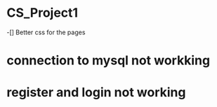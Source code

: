 # CS_Project1
-[] Better css for the pages
# connection to mysql not workking
# register and login not working
